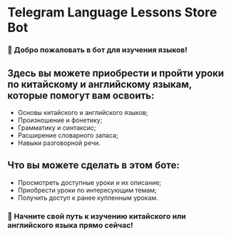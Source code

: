 # Telegram Language Lessons Store Bot

### 👋 Добро пожаловать в бот для изучения языков!

  ## Здесь вы можете приобрести и пройти уроки по китайскому и английскому языкам, которые помогут вам освоить:
  - Основы китайского и английского языков;
  - Произношение и фонетику;
  - Грамматику и синтаксис;
  - Расширение словарного запаса;
  - Навыки разговорной речи.
    
  ## Что вы можете сделать в этом боте:
  - Просмотреть доступные уроки и их описание;
  - Приобрести уроки по интересующим темам;
  - Получить доступ к ранее купленным урокам.
    
  ### 🌟 Начните свой путь к изучению китайского или английского языка прямо сейчас!
